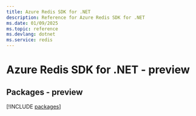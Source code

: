 ```yaml
---
title: Azure Redis SDK for .NET
description: Reference for Azure Redis SDK for .NET
ms.date: 01/09/2025
ms.topic: reference
ms.devlang: dotnet
ms.service: redis
---
```

# Azure Redis SDK for .NET - preview
## Packages - preview
[!INCLUDE [packages](redis-index.md)]